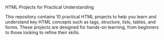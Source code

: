 HTML Projects for Practical Understanding

This repository contains 10 practical HTML projects to help you learn and understand key HTML concepts such as tags, structure, lists, tables, and forms. These projects are designed for hands-on learning, from beginners to those looking to refine their skills.

